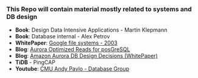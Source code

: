 ### This Repo will contain material mostly related to systems and DB design


- __Book__: Design Data Intensive Applications - Martin Klepmann 
- __Book__: Database internal  - Alex Petrov
- __WhitePaper__: [Google file systems - 2003](./Google-FIle-System-2003.pdf)
- __Blog__: [Aurora Optimized Reads for posGreSQL](https://aws.amazon.com/blogs/database/new-amazon-aurora-optimized-reads-for-aurora-postgresql-with-up-to-8x-query-latency-improvement-for-i-o-intensive-applications/)
- __Blog__: [Amazon Aurora DB Design Decisions (WhitePaper)](./amazon-aurora-design-considerations-for-high-throughput-cloud-native-relational-databases.pdf)
- __TiDB__ - PingCAP
- __Youtube__: [CMU Andy Pavlo - Database Group](https://www.youtube.com/watch?v=vdPALZ-GCfI&list=PLSE8ODhjZXjbj8BMuIrRcacnQh20hmY9g)
